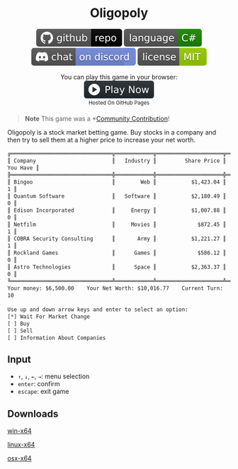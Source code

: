 ﻿<h1 align="center">
	Oligopoly
</h1>

<p align="center">
	<a href="https://github.com/dotnet/dotnet-console-games"><img src="../../.github/resources/github-repo-black.svg" alt="GitHub repo"></a>
	<a href="https://docs.microsoft.com/en-us/dotnet/csharp/"><img src="../../.github/resources/language-csharp.svg" alt="Language C#"></a>
	<a href="https://discord.gg/4XbQbwF"><img src="../../.github/resources/discord-badge.svg" title="Go To Discord Server" alt="Discord"></a>
	<a href="../../LICENSE"><img src="../../.github/resources/license-MIT-green.svg" alt="License"></a>
</p>

<p align="center">
	You can play this game in your browser:
	<br />
	<a href="https://dotnet.github.io/dotnet-console-games/Oligopoly" alt="Play Now">
		<sub><img height="40"src="../../.github/resources/play-badge.svg" alt="Play Now"></sub>
	</a>
	<br />
	<sup>Hosted On GitHub Pages</sup>
</p>

> **Note** This game was a *[Community Contribution](https://github.com/dotnet/dotnet-console-games/pull/72)!

Oligopoly is a stock market betting game. Buy stocks in a company and then try to sell them at a higher price to increase your net worth.

```
╔════════════════════════════════╦════════════╦═════════════════════╦═══════════════════╗
║ Company                        ║   Industry ║         Share Price ║          You Have ║
╠════════════════════════════════╬════════════╬═════════════════════╬═══════════════════╣
║ Bingoo                         ║        Web ║           $1,423.04 ║                 1 ║
║ Quantum Software               ║   Software ║           $2,180.49 ║                 0 ║
║ Edison Incorporated            ║     Energy ║           $1,007.88 ║                 0 ║
║ Netfilm                        ║     Movies ║             $872.45 ║                 1 ║
║ COBRA Security Consulting      ║       Army ║           $1,221.27 ║                 1 ║
║ Rockland Games                 ║      Games ║             $586.12 ║                 0 ║
║ Astro Technologies             ║      Space ║           $2,363.37 ║                 0 ║
╚════════════════════════════════╩════════════╩═════════════════════╩═══════════════════╝
Your money: $6,500.00    Your Net Worth: $10,016.77    Current Turn: 10

Use up and down arrow keys and enter to select an option:
[*] Wait For Market Change
[ ] Buy
[ ] Sell
[ ] Information About Companies
```

## Input

- `↑`, `↓`, `←`, `→`: menu selection
- `enter`: confirm
- `escape`: exit game

## Downloads

[win-x64](https://github.com/dotnet/dotnet-console-games/raw/binaries/win-x64/Oligopoly.exe)

[linux-x64](https://github.com/dotnet/dotnet-console-games/raw/binaries/linux-x64/Oligopoly)

[osx-x64](https://github.com/dotnet/dotnet-console-games/raw/binaries/osx-x64/Oligopoly)
